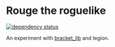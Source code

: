 # Rouge the roguelike
[![dependency status](https://deps.rs/repo/github/bofh69/rouge/status.svg)](https://deps.rs/repo/github/bofh69/rouge)

An experiment with [bracket_lib](https://github.com/thebracket/bracket-lib) and legion.
